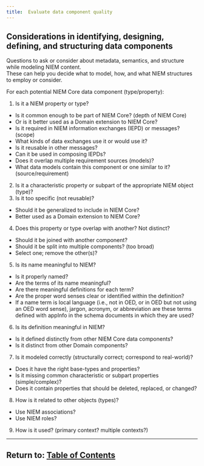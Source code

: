 ```yaml
---
title:  Evaluate data component quality
---
```


## Considerations in identifying, designing, defining, and structuring data components

Questions to ask or consider about metadata, semantics, and structure while modeling NIEM content.  
These can help you decide what to model, how, and what NIEM structures to employ or consider. 

For each potential NIEM Core data component (type/property):

1. Is it a NIEM property or type? 
- Is it common enough to be part of NIEM Core? (depth of NIEM Core)
- Or is it better used as a Domain extension to NIEM Core?
- Is it required in NIEM information exchanges (IEPD) or messages? (scope)
- What kinds of data exchanges use it or would use it?
- Is it reusable in other messages?
- Can it be used in composing IEPDs?
- Does it overlap multiple requirement sources (models)?
- What data models contain this component or one similar to it? (source/requirement)

2. Is it a characteristic property or subpart of the appropriate NIEM object (type)? 
3. Is it too specific (not reusable)?
- Should it be generalized to include in NIEM Core?
- Better used as a Domain extension to NIEM Core?

4. Does this property or type overlap with another? Not distinct? 
- Should it be joined with another component?
- Should it be split into multiple components? (too broad)
- Select one; remove the other(s)?

5. Is its name meaningful to NIEM?
- Is it properly named?
- Are the terms of its name meaningful?
- Are there meaningful definitions for each term?
- Are the proper word senses clear or identified within the definition?
- If a name term is local language (i.e., not in OED, or in OED but not using an OED word sense), jargon, acronym, or abbreviation are these terms defined with appInfo in the schema documents in which they are used?

6. Is its definition meaningful in NIEM?
- Is it defined distinctly from other NIEM Core data components?
- Is it distinct from other Domain components?

7. Is it modeled correctly (structurally correct; correspond to real-world)?  
- Does it have the right base-types and properties?  
- Is it missing common characteristic or subpart properties (simple/complex)?  
- Does it contain properties that should be deleted, replaced, or changed? 

8. How is it related to other objects (types)?
- Use NIEM associations?
- Use NIEM roles? 

9. How is it used? (primary context? multiple contexts?)

----

## Return to:  [Table of Contents](./index.html)

